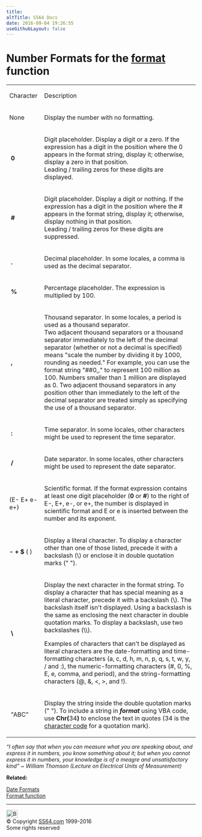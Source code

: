 ```yaml
---
title:
altTitle: SS64 Docs
date: 2016-09-04 19:26:55
useGithubLayout: false
---
```

<!-- #BeginLibraryItem "/Library/head_access.lbi" --><!-- #EndLibraryItem --><h1>Number Formats for the <a href="format.html">format</a> function</h1>
<table>
<tbody><tr><td><p>Character</p></td><td><p>Description</p></td></tr>
<tr><td><p>None</p></td><td><p>Display the number with no formatting.</p></td></tr>
<tr><td><p>&nbsp;<strong>0</strong></p></td><td><p>Digit placeholder. Display a digit or a zero. If the expression has a digit in the position where the 0 appears in the format string, display it; otherwise, display a zero in that position.<br>
Leading / trailing zeros for these digits are displayed.</p>
</td></tr>
<tr><td><p>&nbsp;<strong>#</strong></p></td><td><p>Digit placeholder. Display a digit or nothing. If the expression has a digit in the position where the # appears in the format string, display it; otherwise, display nothing in that position. <br>
Leading / trailing zeros for these digits are suppressed.</p></td></tr>
<tr><td><p>&nbsp;<strong>.</strong></p></td><td><p>Decimal placeholder. In some locales, a comma is used as the decimal separator. </p></td></tr>
<tr><td><p>&nbsp;<strong>%</strong></p></td><td><p>Percentage placeholder. The expression is multiplied by 100.</p></td></tr>
<tr><td><p>&nbsp;<strong>,</strong></p></td><td><p>Thousand separator. In some locales, a period is used as a thousand separator. <br> 
Two adjacent thousand separators or a thousand separator immediately to the left of the decimal separator (whether or not a decimal is specified) means "scale the number by dividing it by 1000, rounding as needed." For example, you can use the format string "##0,," to represent 100 million as 100. Numbers smaller than 1 million are displayed as 0. Two adjacent thousand separators in any position other than immediately to the left of the decimal separator are treated simply as specifying the use of a thousand separator.</p></td></tr>
<tr><td><p>&nbsp;<strong>:</strong></p></td><td><p>Time separator. In some locales, other characters might be used to represent the time separator. </p></td></tr>
<tr><td><p>&nbsp;<strong>/</strong></p></td><td><p>Date separator. In some locales, other characters might be used to represent the date separator. </p></td></tr>
<tr><td><p>(E- E+ e- e+)</p></td><td><p>Scientific format. If the format expression contains at least one digit placeholder (<strong>0</strong> or <strong>#</strong>) to the right of E-, E+, e-, or e+, the number is displayed in scientific format and E or e is inserted between the number and its exponent. </p></td></tr><tr><td><p><strong>- + $</strong> ( )</p></td><td><p>Display a literal character. To display a character other than one of those listed, precede it with a backslash (\) or enclose it in double quotation marks (" ").</p></td></tr><tr><td><p>&nbsp;<strong>\</strong></p></td><td><p>Display the next character in the format string. To display a character that has special meaning as a literal character, precede it with a backslash (\). The backslash itself isn't displayed. Using a backslash is the same as enclosing the next character in double quotation marks. To display a backslash, use two backslashes (\\). </p><p>Examples of characters that can't be displayed as literal characters are the date-formatting and time-formatting characters (a, c, d, h, m, n, p, q, s, t, w, y, / and :), the numeric-formatting characters (#, 0, %, E, e, comma, and period), and the string-formatting characters (@, &amp;, &lt;, &gt;, and !).</p></td></tr>
<tr><td><p>&nbsp;"ABC"</p></td><td><p>Display the string inside the double quotation marks (" "). To include a string in <strong><em>format</em></strong> using VBA code, use <strong>Chr(</strong>34<strong>)</strong> to enclose the text in quotes (34 is the <a href="../unicode.html">character code</a> for a quotation mark).</p></td></tr>
</tbody></table>
<p class="quote"><i>“I often say that when you can measure what you are speaking about, and express it in numbers, you know something about it; but when you cannot express it in numbers, your knowledge is of a meagre and unsatisfactory kind” ~ William Thomson (Lecture on Electrical Units of Measurement)</i></p>
<p><b>Related:</b></p>
<p><a href="acdateformats.html">Date Formats</a> <br>
<a href="format.html">Format function</a></p><!-- #BeginLibraryItem "/Library/foot_access.lbi" --><p>
<!-- access -->

<hr>
<div id="bl" class="footer"><a href="acnumberformats.html#"><img src="../images/top.png" width="30" height="22" alt="Back to the Top"></a></div>
<div id="br" class="footer, tagline">© Copyright <a href="../index.html">SS64.com</a> 1999-2016<br>
Some rights reserved</div><!-- #EndLibraryItem -->

